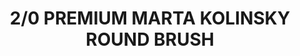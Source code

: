 ---
title: "2/0 PREMIUM MARTA KOLINSKY ROUND BRUSH"
price: "TBA"
desc: "Opis nije dostupan"
img_path: "/assets/img/A.MIG-8601.jpg"
brand: AMMO
available: true
cat: "tools"
subcat: "PREMIUM MARTA KOLINSKY BRUSHES"
subsubcat: "SS"
---